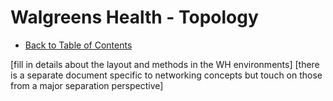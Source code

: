 # Walgreens Health - Topology

* [Back to Table of Contents](README.md)

[fill in details about the layout and methods in the WH environments]
[there is a separate document specific to networking concepts but touch on those from a major separation perspective]
